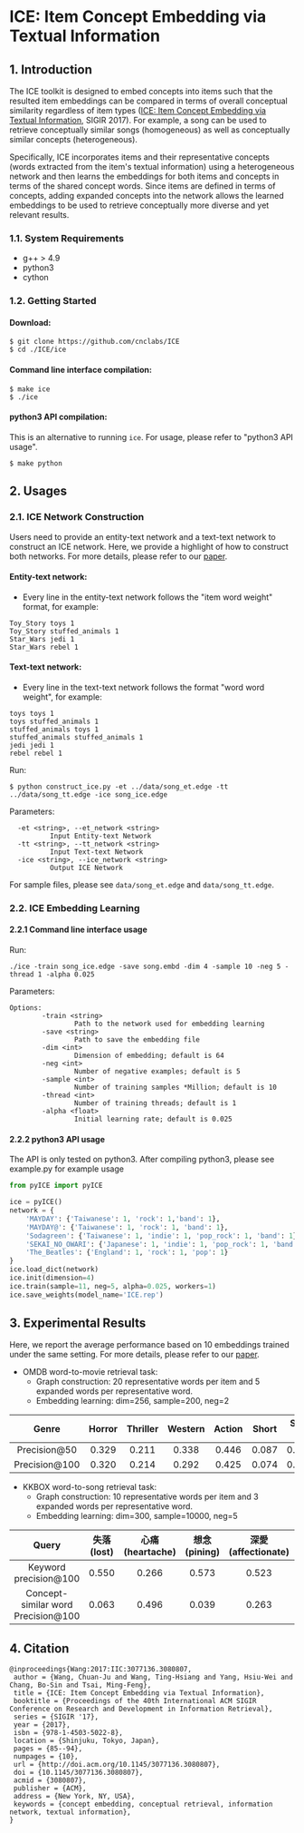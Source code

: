 # ICE: Item Concept Embedding via Textual Information
## 1. Introduction
The ICE toolkit is designed to embed concepts into items such that the resulted item embeddings can be compared in terms of overall conceptual similarity regardless of item types ([ICE: Item Concept Embedding via Textual Information](http://dl.acm.org/citation.cfm?doid=3077136.3080807), SIGIR 2017). For example, a song can be used to retrieve conceptually similar songs (homogeneous) as well as conceptually similar concepts (heterogeneous). 

Specifically, ICE incorporates items and their representative concepts (words extracted from the item's textual information) using a heterogeneous network and then learns the embeddings for both items and concepts in terms of the shared concept words.
Since items are defined in terms of concepts, adding expanded concepts into the network allows the learned embeddings to be used to retrieve conceptually more diverse and yet relevant results.

### 1.1. System Requirements
- g++ > 4.9
- python3
- cython

### 1.2. Getting Started
#### Download:
```
$ git clone https://github.com/cnclabs/ICE
$ cd ./ICE/ice
```

#### Command line interface compilation:
```
$ make ice
$ ./ice
```
#### python3 API compilation:
This is an alternative to running `ice`. For usage, please refer to "python3 API usage".
```
$ make python
```

## 2. Usages
### 2.1. ICE Network Construction
Users need to provide an entity-text network and a text-text network to construct an ICE network. Here, we provide a highlight of how to construct both networks. For more details, please refer to our [paper](http://dl.acm.org/citation.cfm?doid=3077136.3080807).

#### Entity-text network:
- Every line in the entity-text network follows the "item word weight" format, for example:
```
Toy_Story toys 1
Toy_Story stuffed_animals 1
Star_Wars jedi 1
Star_Wars rebel 1
```
#### Text-text network:
- Every line in the text-text network follows the format "word word weight", for example:
```
toys toys 1
toys stuffed_animals 1
stuffed_animals toys 1
stuffed_animals stuffed_animals 1
jedi jedi 1
rebel rebel 1
```
Run:
```
$ python construct_ice.py -et ../data/song_et.edge -tt ../data/song_tt.edge -ice song_ice.edge
```
Parameters:
```
  -et <string>, --et_network <string>
          Input Entity-text Network
  -tt <string>, --tt_network <string>
          Input Text-text Network
  -ice <string>, --ice_network <string>
          Output ICE Network
```
For sample files, please see `data/song_et.edge` and `data/song_tt.edge`.

### 2.2. ICE Embedding Learning
#### 2.2.1 Command line interface usage
Run:
```
./ice -train song_ice.edge -save song.embd -dim 4 -sample 10 -neg 5 -thread 1 -alpha 0.025
```
Parameters:
```
Options:
        -train <string>
                Path to the network used for embedding learning
        -save <string>
                Path to save the embedding file
        -dim <int>
                Dimension of embedding; default is 64
        -neg <int>
                Number of negative examples; default is 5
        -sample <int>
                Number of training samples *Million; default is 10
        -thread <int>
                Number of training threads; default is 1
        -alpha <float>
                Initial learning rate; default is 0.025
```


#### 2.2.2 python3 API usage
The API is only tested on python3.
After compiling python3, please see example.py for example usage
```python
from pyICE import pyICE

ice = pyICE()
network = {
    'MAYDAY': {'Taiwanese': 1, 'rock': 1,'band': 1},
    'MAYDAY@': {'Taiwanese': 1, 'rock': 1, 'band': 1},
    'Sodagreen': {'Taiwanese': 1, 'indie': 1, 'pop_rock': 1, 'band': 1},
    'SEKAI_NO_OWARI': {'Japanese': 1, 'indie': 1, 'pop_rock': 1, 'band': 1},
    'The_Beatles': {'England': 1, 'rock': 1, 'pop': 1}
}
ice.load_dict(network)
ice.init(dimension=4)
ice.train(sample=11, neg=5, alpha=0.025, workers=1)
ice.save_weights(model_name='ICE.rep')
```

## 3. Experimental Results
Here, we report the average performance based on 10 embeddings trained under the same setting. For more details, please refer to our [paper](http://dl.acm.org/citation.cfm?doid=3077136.3080807).
- OMDB word-to-movie retrieval task:
    - Graph construction: 20 representative words per item and 5 expanded words per representative word.
    - Embedding learning: dim=256, sample=200, neg=2

|    Genre   | Horror | Thriller | Western | Action | Short | Sci-Fi | Average |
|:----------:|:------:|:--------:|:-------:|:------:|:-----:|:------:|:-------:|
| Precision@50  |  0.329 |   0.211  |  0.338  |  0.446 | 0.087 |  0.389 |  0.300  |
| Precision@100  |  0.320 |   0.214  |  0.292  |  0.425 | 0.074 |  0.380 |  0.284  |


- KKBOX word-to-song retrieval task:
    - Graph construction: 10 representative words per item and 3 expanded words per representative word.
    - Embedding learning: dim=300, sample=10000, neg=5

|Query|失落 (lost)|心痛 (heartache)|想念 (pining)|深愛 (affectionate)|難過 (sad)|回家 (home)|房間 (room)|海邊 (seaside)|火車 (train)|花園 (garden)|夕陽 (dusk)|日出 (sunrise)|日落 (sunset)|月亮 (moon)|黑夜 (night)|Average|
|:---:|:---:|:---:|:---:|:---:|:---:|:---:|:---:|:---:|:---:|:---:|:---:|:---:|:---:|:---:|:---:|:---:|
|Keyword precision@100|0.550|0.266|0.573|0.523|0.544|0.959|0.520|0.360|0.484|0.451|0.376|0.400|0.610|0.897|0.506|0.535|
|Concept-similar word Precision@100|0.063|0.496|0.039|0.263|0.033|0.086|0.049|0.110|0.026|0.000|0.111|0.711|0.506|0.361|0.017|0.191|

    
## 4. Citation
```
@inproceedings{Wang:2017:IIC:3077136.3080807,
 author = {Wang, Chuan-Ju and Wang, Ting-Hsiang and Yang, Hsiu-Wei and Chang, Bo-Sin and Tsai, Ming-Feng},
 title = {ICE: Item Concept Embedding via Textual Information},
 booktitle = {Proceedings of the 40th International ACM SIGIR Conference on Research and Development in Information Retrieval},
 series = {SIGIR '17},
 year = {2017},
 isbn = {978-1-4503-5022-8},
 location = {Shinjuku, Tokyo, Japan},
 pages = {85--94},
 numpages = {10},
 url = {http://doi.acm.org/10.1145/3077136.3080807},
 doi = {10.1145/3077136.3080807},
 acmid = {3080807},
 publisher = {ACM},
 address = {New York, NY, USA},
 keywords = {concept embedding, conceptual retrieval, information network, textual information},
} 
```

